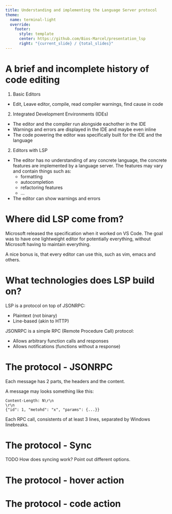 ```yaml
---
title: Understanding and implementing the Language Server protocol
theme:
  name: terminal-light
  override:
    footer:
      style: template
      center: https://github.com/Bios-Marcel/presentation_lsp
      right: "{current_slide} / {total_slides}"
---
```


A brief and incomplete history of code editing
==

<!-- pause --> 
1. Basic Editors
  * Edit, Leave editor, compile, read compiler warnings, find cause in code
<!-- pause -->
2. Integrated Development Environments (IDEs)
  * The editor and the compiler run alongside eachother in the IDE
  * Warnings and errors are displayed in the IDE and maybe even inline
  * The code powering the editor was specifically built for the IDE and the
  language
<!-- pause -->
2. Editors with LSP
  * The editor has no understanding of any concrete language, the concrete
  features are implemented by a language server. The features may vary and
  contain things such as:
    * formatting
    * autocompletion
    * refactoring features
    * ...
  * The editor can show warnings and errors
<!-- pause -->

Where did LSP come from?
==

<!-- pause --> 
Microsoft released the specification when it worked on VS Code. The goal was
to have one lightweight editor for potentially everything, without Microsoft
having to maintain everything.

<!-- pause --> 
A nice bonus is, that every editor can use this, such as vim, emacs and others.

What technologies does LSP build on?
==

<!-- pause --> 
LSP is a protocol on top of JSONRPC:
  * Plaintext (not binary)
  * Line-based (akin to HTTP)
<!-- pause --> 

JSONRPC is a simple RPC (Remote Procedure Call) protocol:
  * Allows arbitrary function calls and responses
  * Allows notifications (functions without a response)

The protocol - JSONRPC
==

<!-- pause --> 
Each message has 2 parts, the headers and the content.
<!-- pause --> 

A message may looks something like this:

```
Content-Length: N\r\n
\r\n
{"id": 1, "metohd": "x", "params": {...}}
```
<!-- pause --> 

Each RPC call, consistents of at least 3 lines, separated by Windows linebreaks.

The protocol - Sync
==

TODO How does syncing work? Point out different options.

The protocol - hover action
==

The protocol - code action
==

